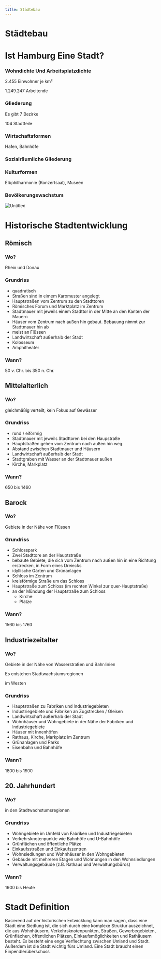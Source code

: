 ```yaml
---
title: Städtebau
---
```

# Städtebau

# Ist Hamburg Eine Stadt?

### Wohndichte Und Arbeitsplatzdichte

2.455 Einwohner je km²

1.249.247 Arbeitende

### Gliederung

Es gibt 7 Bezirke

104 Stadtteile

### Wirtschaftsformen

Hafen, Bahnhöfe

### Sozialräumliche Gliederung

### Kulturformen

Elbphilharmonie (Konzertsaal), Museen

### Bevölkerungswachstum

![Untitled](Sta%CC%88dtebau/Untitled.png)

# Historische Stadtentwicklung

## Römisch

### Wo?

Rhein und Donau

### Grundriss

- quadratisch
- Straßen sind in eimem Karomuster angelegt
- Hauptstraßen vom Zentrum zu den Stadttoren
- Römisches Forum und Marktplatz im Zentrum
- Stadtmauer mit jeweils einem Stadttor in der Mitte an den Kanten der Mauern
- Häuser vom Zentrum nach außen hin gebaut. Bebauung nimmt zur Stadtmauer hin ab
- meist an Flüssen
- Landwirtschaft außerhalb der Stadt
- Kolosseum
- Amphitheater

### Wann?

50 v. Chr. bis 350 n. Chr.

## Mittelalterlich

### Wo?

gleichmäßig verteilt, kein Fokus auf Gewässer

### Grundriss

- rund / eiförmig
- Stadtmauer mit jeweils Stadttoren bei den Haupstraße
- Hauptstraßen gehen vom Zentrum nach außen hin weg
- Abstand zwischen Stadtmauer und Häusern
- Landwirtschaft außerhalb der Stadt
- Stadtgraben mit Wasser an der Stadtmauer außen
- Kirche, Markplatz

### Wann?

650 bis 1460

## Barock

### Wo?

Gebiete in der Nähe von Flüssen

### Grundriss

- Schlosspark
- Zwei Stadttore an der Hauptstraße
- bebaute Gebiete, die sich vom Zentrum nach außen hin in eine Richtung erstrecken, in Form eines Dreiecks
- idyllische Gärten und Grünanlagen
- Schloss im Zentrum
- kreisförmige Straße um das Schloss
- Hauptstraße zum Schloss (im rechten Winkel zur quer-Hauptstraße)
- an der Mündung der Hauptstraße zum Schloss
    - Kirche
    - Plätze

### Wann?

1560 bis 1760

## Industriezeitalter

### Wo?

Gebiete in der Nähe von Wasserstraßen und Bahnlinien

Es entstehen Stadtwachstumsregionen

im Westen

### Grundriss

- Hauptstraßen zu Fabriken und Industriegebieten
- Industriegebiete und Fabriken an Zugstrecken / Gleisen
- Landwirtschaft außerhalb der Stadt
- Wohnhäuser und Wohngebiete in der Nähe der Fabriken und Industriegebiete
- Häuser mit Innenhöfen
- Rathaus, Kirche, Markplatz im Zentrum
- Grünanlagen und Parks
- Eisenbahn und Bahnhöfe

### Wann?

1800 bis 1900

## 20. Jahrhundert

### Wo?

in den Stadtwachstumsregionen

### Grundriss

- Wohngebiete im Umfeld von Fabriken und Industriegebieten
- Verkehrsknotenpunkte wie Bahnhöfe und U-Bahnhöfe
- Grünflächen und öffentliche Plätze
- Einkaufsstraßen und Einkaufszentren
- Wohnsiedlungen und Wohnhäuser in den Wohngebieten
- Gebäude mit mehreren Etagen und Wohnungen in den Wohnsiedlungen
- Verwaltungsgebäude (z.B. Rathaus und Verwaltungsbüros)

### Wann?

1900 bis Heute

# Stadt Definition

Basierend auf der historischen Entwicklung kann man sagen, dass eine Stadt eine Siedlung ist, die sich durch eine komplexe Struktur auszeichnet, die aus Wohnhäusern, Verkehrsknotenpunkten, Straßen, Gewerbegebieten, Grünflächen, öffentlichen Plätzen, Einkaufsmöglichkeiten und Rathäusern besteht. Es besteht eine enge Verflechtung zwischen Umland und Stadt. Außerdem ist die Stadt wichtig fürs Umland. Eine Stadt braucht einen Einpendlerüberschuss